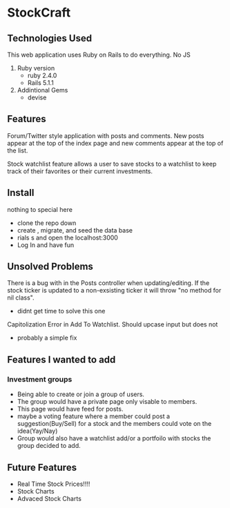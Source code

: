 # StockCraft

## Technologies Used
 This web application uses Ruby on Rails to do everything. No JS
1. Ruby version
	- ruby 2.4.0
	- Rails 5.1.1
2. Addintional Gems
	- devise

## Features
 Forum/Twitter style application with posts and comments. New posts appear at the top of the index page and new comments appear at the top of the list.

 Stock watchlist feature allows a user to save stocks to a watchlist to keep track of their favorites or their current investments.

## Install
nothing to special here
 - clone the repo down
 - create , migrate, and seed the data base
 - rials s and open the localhost:3000
 - Log In and have fun

## Unsolved Problems

There is a bug with in the Posts controller when updating/editing. If the stock ticker is updated to a non-exsisting ticker it will throw "no method for nil class".
- didnt get time to solve this one

Capitolization Error in Add To Watchlist. Should upcase input but does not
- probably a simple fix 

## Features I wanted to add
### Investment groups
- Being able to create or join a group of users.
- The group would have a private page only visable to members.
- This page would have feed for posts.
- maybe a voting feature where a member could post a suggestion(Buy/Sell) for a stock and the members could vote on the idea(Yay/Nay)
- Group would also have a watchlist add/or a portfoilo with stocks the group decided to add.

## Future Features
- Real Time Stock Prices!!!!
- Stock Charts
- Advaced Stock Charts

